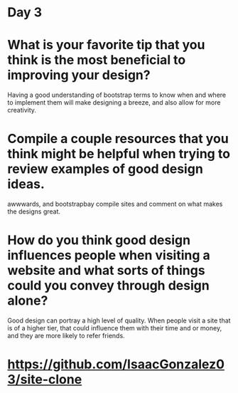 # Day 3
# What is your favorite tip that you think is the most beneficial to improving your design?
Having a good understanding of bootstrap terms to know when and where to implement them will make designing a breeze, and also allow for more creativity.
# Compile a couple resources that you think might be helpful when trying to review examples of good design ideas.
awwwards, and bootstrapbay compile sites and comment on what makes the designs great.
# How do you think good design influences people when visiting a website and what sorts of things could you convey through design alone?
Good design can portray a high level of quality. When people visit a site that is of a higher tier, that could influence them with their time and or money, and they are more likely to refer friends.

# https://github.com/IsaacGonzalez03/site-clone